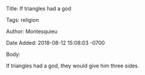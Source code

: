 Title:  If triangles had a god

Tags:   religion

Author: Montesquieu

Date Added: 2018-08-12 15:08:03 -0700

Body: 

If triangles had a god, they would give him three sides.

